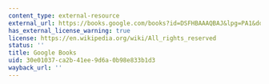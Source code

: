 ```yaml
---
content_type: external-resource
external_url: https://books.google.com/books?id=DSFHBAAAQBAJ&lpg=PA1&dq=timothy%20taylor%20global%20pop&pg=PT223#v=onepage&q&f=false
has_external_license_warning: true
license: https://en.wikipedia.org/wiki/All_rights_reserved
status: ''
title: Google Books
uid: 30e01037-ca2b-41ee-9d6a-0b98e833b1d3
wayback_url: ''
---
```

